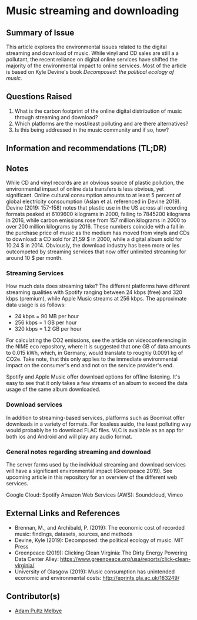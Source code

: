 <!-- Copy this template to add a new topic. Replace text in {brackets} with your content. -->
<!-- Template created for ECO_NIME wiki entries by Johnny Sullivan -->

# Music streaming and downloading 

## Summary of Issue

This article explores the environmental issues related to the digital streaming and download of music. While vinyl and CD sales are still a a pollutant, the recent reliance on digital online services have shifted the majority of the environmental impact to online services. Most of the article is based on Kyle Devine's book *Decomposed: the political ecology of music*.

## Questions Raised

1. What is the carbon footprint of the online digital distribution of music through streaming and download?
2. Which platforms are the most/least polluting and are there alternatives?
3. Is this being addressed in the music community and if so, how?

## Information and recommendations (TL;DR)


## Notes

While CD and vinyl records are an obvious source of plastic pollution, the environmental impact of online data transfers is less obvious, yet significant. Online cultural consumption amounts to at least 5 percent of global electricity consoumption (Aslan et al. referenced in Devine 2019). Devine (2019: 157-158) notes that plastic use in the US across all recording formats peaked at 6109600 kilograms in 2000, falling to 7845200 kilograms in 2016, while carbon emissions rose from 157 million kilograms in 2000 to over 200 million kilograms by 2016. These numbers coincide with a fall in the purchase price of music as the medium has moved from vinyls and CDs to download: a CD sold for 21,59 $ in 2000, while a digital album sold for 10.24 $ in 2014. Obviously, the download industry has been more or les outcompeted by streaming services that now offer unlimited streaming for around 10 $ per month.

### Streaming Services

How much data does streaming take?
The different platforms have different streaming qualities with Spotify ranging between 24 kbps (free) and 320 kbps (premium), while Apple Music streams at 256 kbps. The approximate data usage is as follows: 
- 24 kbps = 90 MB per hour
- 256 kbps = 1 GB per hour
- 320 kbps = 1.2 GB per hour

For calculating the CO2 emissions, see the article on videoconferencing in the NIME eco repository, where it is suggested that one GB of data amounts to 0.015 kWh, which, in Germany, would translate to roughly 0.0091 kg of CO2e. Take note, that this only applies to the immediate environmental impact on the consumer's end and not on the service provider's end.

Spotify and Apple Music offer download options for offline listening. It's easy to see that it only takes a few streams of an album to exceed the data usage of the same album downloaded.

### Download services

In addition to streaming-based services, platforms such as Boomkat offer downloads in a variety of formats. For lossless auido, the least polluting way would probably be to download FLAC files. VLC is available as an app for both ios and Android and will play any audio format.

### General notes regarding streaming and download

The server farms used by the individual streaming and download services will have a significant environmental impact (Greenpeace 2019). See upcoming article in this repository for an overview of the different web services.

Google Cloud: Spotify
Amazon Web Services (AWS): Soundcloud, Vimeo 


## External Links and References

- Brennan, M., and Archibald, P. (2019): The economic cost of recorded music: findings, datasets, sources, and methods
- Devine, Kyle (2019): Decomposed: the political ecology of music. MIT Press
- Greenpeace (2019): Clicking Clean Virginia: The Dirty Energy Powering Data Center Alley: https://www.greenpeace.org/usa/reports/click-clean-virginia/
- University of Glasgow (2019): Music consumption has unintended economic and environmental costs: http://eprints.gla.ac.uk/183249/


## Contributor(s)

* [Adam Pultz Melbye](mail@adampultz.com)

